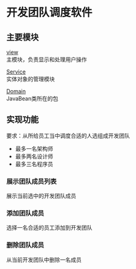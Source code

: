 # 开发团队调度软件

## 主要模块
[view](src/com/team/view)\
主模块，负责显示和处理用户操作

[Service](src/com/team/sevrice)\
实体对象的管理模块

[Domain](src/com/team/domain)\
JavaBean类所在的包

## 实现功能
要求：从所给员工当中调度合适的人选组成开发团队
- 最多一名架构师
- 最多两名设计师
- 最多三名程序员

### 展示团队成员列表
展示当前选中的开发团队成员
### 添加团队成员
选择一名合适的员工添加到开发团队
### 删除团队成员
从当前开发团队中删除一名成员
